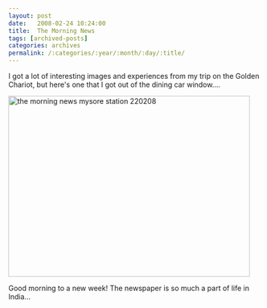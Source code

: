 ```yaml
---
layout: post
date:	2008-02-24 10:24:00
title:  The Morning News
tags: [archived-posts]
categories: archives
permalink: /:categories/:year/:month/:day/:title/
---
```

I got a lot of interesting images and experiences from my trip on the Golden Chariot, but here's one that I got out of the dining car window....


<a href="http://www.flickr.com/photos/23605368@N06/2285900231/" title="the morning news mysore station 220208 by feb8onwards, on Flickr"><img src="http://farm3.static.flickr.com/2083/2285900231_ca875281fc_o.jpg" width="480" height="360" alt="the morning news mysore station 220208" /></a>

Good morning to a new week! The newspaper is so much a part of life in India...
